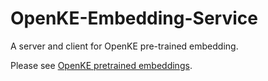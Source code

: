 # OpenKE-Embedding-Service
A server and client for OpenKE pre-trained embedding.

Please see [OpenKE pretrained embeddings](http://139.129.163.161/index/toolkits#pretrained-embeddings).
